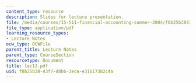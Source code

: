 ```yaml
---
content_type: resource
description: Slides for lecture presentation.
file: /media/courses/15-511-financial-accounting-summer-2004/f0b25b3843f7d8b63ecae31617382c4a_lec13.pdf
file_type: application/pdf
learning_resource_types:
- Lecture Notes
ocw_type: OCWFile
parent_title: Lecture Notes
parent_type: CourseSection
resourcetype: Document
title: lec13.pdf
uid: f0b25b38-43f7-d8b6-3eca-e31617382c4a
---
```

